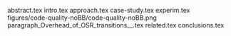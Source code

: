 abstract.tex
intro.tex
approach.tex
case-study.tex
experim.tex
figures/code-quality-noBB/code-quality-noBB.png
paragraph_Overhead_of_OSR_transitions__.tex
related.tex
conclusions.tex
  
  
  
  